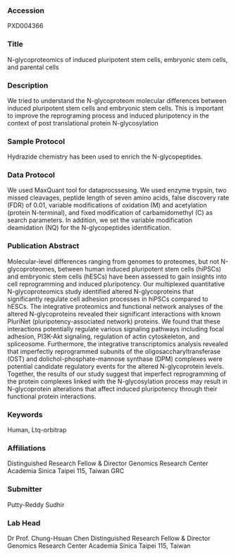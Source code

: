 ### Accession
PXD004366

### Title
N-glycoproteomics of induced pluripotent stem cells, embryonic stem cells, and parental cells

### Description
We tried to understand the N-glycoproteom molecular differences between induced pluripotent stem cells and embryonic stem cells. This is important to improve the reprograming process and induced pluripotency in the context of post translational protein N-glycosylation

### Sample Protocol
Hydrazide chemistry has been used to enrich the N-glycopeptides.

### Data Protocol
We used MaxQuant tool for dataprocssesing. We used enzyme trypsin, two missed cleavages, peptide length of seven amino acids, false discovery rate (FDR) of 0.01, variable modifications of oxidation (M) and acetylation (protein N-terminal), and fixed modification of carbamidomethyl (C) as search parameters. In addition, we set the variable modification deamidation (NQ) for the N-glycopeptides identification.

### Publication Abstract
Molecular-level differences ranging from genomes to proteomes, but not N-glycoproteomes, between human induced pluripotent stem cells (hiPSCs) and embryonic stem cells (hESCs) have been assessed to gain insights into cell reprogramming and induced pluripotency. Our multiplexed quantitative N-glycoproteomics study identified altered N-glycoproteins that significantly regulate cell adhesion processes in hiPSCs compared to hESCs. The integrative proteomics and functional network analyses of the altered N-glycoproteins revealed their significant interactions with known PluriNet (pluripotency-associated network) proteins. We found that these interactions potentially regulate various signaling pathways including focal adhesion, PI3K-Akt signaling, regulation of actin cytoskeleton, and spliceosome. Furthermore, the integrative transcriptomics analysis revealed that imperfectly reprogrammed subunits of the oligosaccharyltransferase (OST) and dolichol-phosphate-mannose synthase (DPM) complexes were potential candidate regulatory events for the altered N-glycoprotein levels. Together, the results of our study suggest that imperfect reprogramming of the protein complexes linked with the N-glycosylation process may result in N-glycoprotein alterations that affect induced pluripotency through their functional protein interactions.

### Keywords
Human, Ltq-orbitrap

### Affiliations
Distinguished Research Fellow & Director  Genomics Research Center  Academia Sinica  Taipei 115, Taiwan
GRC

### Submitter
Putty-Reddy Sudhir

### Lab Head
Dr Prof. Chung-Hsuan Chen
Distinguished Research Fellow & Director  Genomics Research Center  Academia Sinica  Taipei 115, Taiwan


